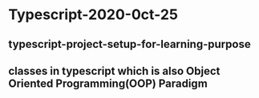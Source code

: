 # Typescript-2020-0ct-25

## typescript-project-setup-for-learning-purpose

## classes in typescript which is also Object Oriented Programming(OOP) Paradigm